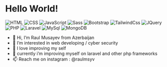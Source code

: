 # Hello World!

![HTML](https://img.shields.io/badge/HTML-orange)
![CSS](https://img.shields.io/badge/CSS-blue)
![JavaScript](https://img.shields.io/badge/JavaScript-yellow)
![Sass](https://img.shields.io/badge/SASS-purple)
![Bootstrap](https://img.shields.io/badge/BootStrap-blueviolet)
![TailwindCss](https://img.shields.io/badge/TailwindCSS-brightgreen)
![JQuery](https://img.shields.io/badge/Jquery-blue)
![PHP](https://img.shields.io/badge/PHP-blueviolet)
![Laravel](https://img.shields.io/badge/Laravel-red)
![MySql](https://img.shields.io/badge/MYSQL-black)
![MongoDB](https://img.shields.io/badge/MongoDB-green)


<ul>
    <li>👋 Hi, I’m Raul Musayev from Azerbaijan</li>
    <li>👀 I’m interested in web developing / cyber security</li>
    <li>🌟 I love improving my self</li>
    <li>🌱 currently i’m improving myself on laravel and other php frameworks</li>
    <li>📫 Reach me on instagram : @raulmsyv</li>
</ul>
